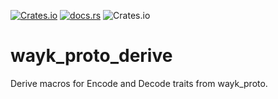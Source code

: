 [![Crates.io](https://img.shields.io/crates/v/wayk_proto_derive.svg)](https://crates.io/crates/wayk_proto_derive)
[![docs.rs](https://docs.rs/wayk_proto_derive/badge.svg)](https://docs.rs/wayk_proto_derive)
![Crates.io](https://img.shields.io/crates/l/wayk_proto_derive)

wayk_proto_derive
=================

Derive macros for Encode and Decode traits from wayk_proto.
